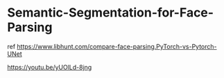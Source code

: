 # Semantic-Segmentation-for-Face-Parsing


ref
https://www.libhunt.com/compare-face-parsing.PyTorch-vs-Pytorch-UNet

https://youtu.be/yUOlLd-8jng
